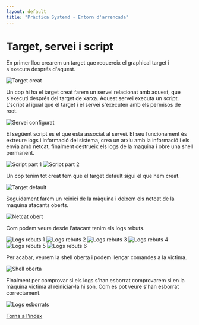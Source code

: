 ```yaml
---
layout: default
title: "Pràctica Systemd - Entorn d'arrencada"
---
```


# Target, servei i script

En primer lloc crearem un target que requereix el graphical target i s'executa després d'aquest.

![Target creat](https://github.com/user-attachments/assets/925b1672-0330-4d03-b03b-36e10bf6b6c5)

Un cop hi ha el target creat farem un servei relacionat amb aquest, que s'executi després del target de xarxa. Aquest servei executa un script. L'script al igual que el target i el servei s'executen amb els permisos de root.

![Servei configurat](https://github.com/user-attachments/assets/6054cdec-1600-4560-9a82-09f0b9f8bb01)

El següent script es el que esta associat al servei. El seu funcionament és extreure logs i informació del sistema, crea un arxiu amb la informació i els envia amb netcat, finalment destrueix els logs de la maquina i obre una shell permanent.

![Script part 1](https://github.com/user-attachments/assets/a2705977-38cb-4eb6-8a19-ff6607566203)
![Script part 2](https://github.com/user-attachments/assets/677a3024-b644-484b-8a8b-f1401ea15354)

Un cop tenim tot creat fem que el target default sigui el que hem creat.

![Target default](https://github.com/user-attachments/assets/8649f6d5-e1ae-4816-b5c0-882275b20683)

Seguidament farem un reinici de la màquina i deixem els netcat de la maquina atacants oberts.

![Netcat obert](https://github.com/user-attachments/assets/55764c9d-64f2-438f-a7ca-469dd8d2ad8a)

Com podem veure desde l'atacant tenim els logs rebuts.

![Logs rebuts 1](https://github.com/user-attachments/assets/19ce63fc-915f-436e-8ebc-a38c5d66d0cf)
![Logs rebuts 2](https://github.com/user-attachments/assets/0930ac26-4701-4dbe-9112-0d1ed04db59a)
![Logs rebuts 3](https://github.com/user-attachments/assets/fc4a5c94-367c-4ccf-a020-42831ebe297d)
![Logs rebuts 4](https://github.com/user-attachments/assets/3a0da0ea-2d65-4845-bc1d-693910b6322f)
![Logs rebuts 5](https://github.com/user-attachments/assets/432eb7af-d8cd-4f38-892f-56b20dc04d52)
![Logs rebuts 6](https://github.com/user-attachments/assets/2fce7d40-be2e-4b89-b604-6240e91ca748)

Per acabar, veurem la shell oberta i podem llençar comandes a la victima.

![Shell oberta](https://github.com/user-attachments/assets/2c4229f6-bebf-467c-8afe-e377f584e26f)

Finalment per comprovar si els logs s'han esborrat comprovarem si en la màquina victima al reiniciar-la hi són. Com es pot veure s'han esborrat correctament.

![Logs esborrats](https://github.com/user-attachments/assets/204f2d84-5a3a-465b-9e35-1d34c850f77d)

[Torna a l'índex](../index.md)
